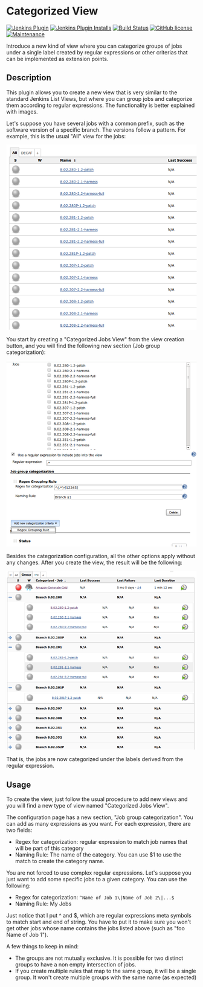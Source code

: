# Categorized View

[![Jenkins Plugin](https://img.shields.io/jenkins/plugin/v/categorized-view.svg)](https://plugins.jenkins.io/categorized-view)
[![Jenkins Plugin Installs](https://img.shields.io/jenkins/plugin/i/categorized-view.svg?color=blue)](https://plugins.jenkins.io/categorized-view)
[![Build Status](https://ci.jenkins.io/buildStatus/icon?job=Plugins%2Fcategorized-view-plugin%2Fmaster)](https://ci.jenkins.io/job/Plugins/job/categorized-view-plugin/job/master/)
[![GitHub license](https://img.shields.io/github/license/jenkinsci/categorized-view-plugin.svg)](https://github.com/jenkinsci/categorized-view-plugin/blob/master/LICENSE.txt)
[![Maintenance](https://img.shields.io/maintenance/yes/2025.svg)](https://github.com/jenkinsci/categorized-view-plugin)

Introduce a new kind of view where you can categorize groups of jobs under a single label
created by regular expressions or other criterias that can be implemented as extension points.

## Description

This plugin allows you to create a new view that is very similar to the standard Jenkins List Views,
but where you can group jobs and categorize them according to regular expressions.
The functionality is better explained with images.

Let's suppose you have several jobs with a common prefix,
such as the software version of a specific branch.
The versions follow a pattern.
For example, this is the usual "All" view for the jobs:

![](docs/images/cat-all-view-sample.png)

You start by creating a "Categorized Jobs View" from the view creation button,
and you will find the following new section (Job group categorization):

![](docs/images/catview-config-sample.png)

Besides the categorization configuration, all the other options apply without any changes.
After you create the view, the result will be the following:

![](docs/images/catview-sample.png)

That is, the jobs are now categorized under the labels derived from the regular expression.

## Usage

To create the view, just follow the usual procedure to add new views
and you will find a new type of view named "Categorized Jobs View".

The configuration page has a new section, "Job group categorization".
You can add as many expressions as you want.
For each expression, there are two fields:

- Regex for categorization: regular expression to match job names that will be part of this category
- Naming Rule: The name of the category. You can use $1 to use the match to create the category name.

You are not forced to use complex regular expressions.
Let's suppose you just want to add some specific jobs to a given category.
You can use the following:

- Regex for categorization: `^Name of Job 1\|Name of Job 2\|...$`
- Naming Rule: My Jobs

Just notice that I put ^ and $,
which are regular expressions meta symbols to match start and end of string.
You have to put it to make sure you won't get other jobs
whose name contains the jobs listed above (such as "foo Name of Job 1").

A few things to keep in mind:

- The groups are not mutually exclusive. It is possible for two distinct groups to have a non empty intersection of jobs.
- If you create multiple rules that map to the same group, it will be a single group. It won't create multiple groups with the same name (as expected)
